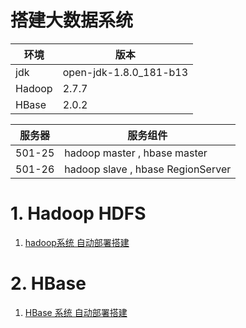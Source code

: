 # 搭建大数据系统

环境 | 版本 
----- | ----- 
jdk  | open-jdk-1.8.0_181-b13
Hadoop | 2.7.7
HBase | 2.0.2

服务器 | 服务组件
----- | ----- 
501-25  | hadoop master , hbase master
501-26  | hadoop slave , hbase RegionServer

# 1. Hadoop HDFS
 1. [hadoop系统 自动部署搭建](./hadoop_auto/)

# 2. HBase
 1. [HBase 系统 自动部署搭建](./hbase/)